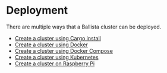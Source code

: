 <!---
  Licensed to the Apache Software Foundation (ASF) under one
  or more contributor license agreements.  See the NOTICE file
  distributed with this work for additional information
  regarding copyright ownership.  The ASF licenses this file
  to you under the Apache License, Version 2.0 (the
  "License"); you may not use this file except in compliance
  with the License.  You may obtain a copy of the License at

    http://www.apache.org/licenses/LICENSE-2.0

  Unless required by applicable law or agreed to in writing,
  software distributed under the License is distributed on an
  "AS IS" BASIS, WITHOUT WARRANTIES OR CONDITIONS OF ANY
  KIND, either express or implied.  See the License for the
  specific language governing permissions and limitations
  under the License.
-->

# Deployment

There are multiple ways that a Ballista cluster can be deployed.

- [Create a cluster using Cargo install](cargo-install.md)
- [Create a cluster using Docker](docker.md)
- [Create a cluster using Docker Compose](docker-compose.md)
- [Create a cluster using Kubernetes](kubernetes.md)
- [Create a cluster on Raspberry Pi](raspberrypi.md)
